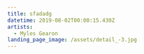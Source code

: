 ```yaml
---
title: sfadadg
datetime: 2019-08-02T00:00:15.430Z
artists:
  - Myles Gearon
landing_page_image: /assets/detail_-3.jpg
---
```


